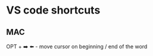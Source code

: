 # VS code shortcuts 


## MAC



OPT + :arrow_right: :arrow_left:    - move cursor on beginning / end of the word
